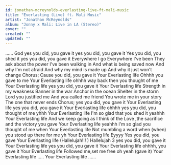 ```yaml
---
id: jonathan-mcreynolds-everlasting-live-ft-mali-music
title: "Everlasting (Live) ft. Mali Music"
artist: "Jonathan McReynolds"
album: "Jonny x Mali: Live in LA (Stereo)"
cover: ""
created: ""
updated: ""
---
```


......
God yes you did, you gave it
yes you did, you gave it
Yes you did, you shed it
yes you did, you gave it
Everywhere I go
Everywhere I've been
They ask about the power
I've been walking in
And what is being saved now
And why I'm not afraid
And why my mind is made up
And why it just won't change
Chorus;
Cause you did, you gave it
Your Everlasting life
Ohhhh you gave to me
Your Everlasting life
ohhhh way back then you thought of me
Your Everlasting life
yes you did, you gave it
Your Everlasting life
Strength in my weakness
Banner in the war
Anchor in the ocean
Shelter in the storm
Lord you justified me
And you called me  friend
You wrote me in your story
The one that never ends
Chorus;
yes you did, you gave it
Your Everlasting life
yes you did, you gave it
Your Everlasting life
ohhhh yes you did, you thought of me yhhh
Your Everlasting life
I'm so glad that you shed it yeahhh
Your Everlasting life
 And we keep going as I think of the Love ,the sacrifice and the victory you gave
Your Everlasting life
yeahhh I'm so glad you thought of me when
Your Everlasting life
Not mumbling a word when (when) you stood up there for me yh
Your Everlasting life
Eyyyy Yes you did, you gave
Your Everlasting life
(Hallelujah!!! ) Hallelujah 3
yes you did, you gave it
Your Everlasting life
yes you did, you gave it
Your Everlasting life
ohhhh, you gave it
Your Everlasting life
Followed me,set me free oh yeah (gave it)
Your Everlasting life
.....
Your Everlasting life
......